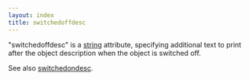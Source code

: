 ```yaml
---
layout: index
title: switchedoffdesc
---
```


"switchedoffdesc" is a [string](../types/string.html) attribute, specifying additional text to print after the object description when the object is switched off.

See also [switchedondesc](switchedondesc.html).
